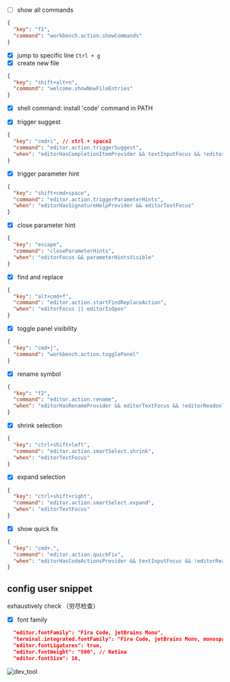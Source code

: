 - [ ] show all commands

```json
{
  "key": "f1",
  "command": "workbench.action.showCommands"
}
```



- [x] jump to specific line `Ctrl + g`
- [x] create new file

```json
{
  "key": "shift+alt+n",
  "command": "welcome.showNewFileEntries"
}
```

- [x] shell command: install 'code' command in PATH

- [x] trigger suggest

```json
{
  "key": "cmd+i", // ctrl + space2
  "command": "editor.action.triggerSuggest",
  "when": "editorHasCompletionItemProvider && textInputFocus && !editorReadonly && !suggestWidgetVisible"
}
```

- [x]  trigger parameter hint 

```json
{
  "key": "shift+cmd+space",
  "command": "editor.action.triggerParameterHints",
  "when": "editorHasSignatureHelpProvider && editorTextFocus"
}
```

- [x] close parameter hint

```json
{
  "key": "escape",
  "command": "closeParameterHints",
  "when": "editorFocus && parameterHintsVisible"
}
```



- [x] find and replace



```json
{
  "key": "alt+cmd+f",
  "command": "editor.action.startFindReplaceAction",
  "when": "editorFocus || editorIsOpen"
}
```

- [x] toggle panel visibility

```json
{
  "key": "cmd+j",
  "command": "workbench.action.togglePanel"
}
```

- [x] rename symbol

```json
{
  "key": "f2",
  "command": "editor.action.rename",
  "when": "editorHasRenameProvider && editorTextFocus && !editorReadonly"
}
```

- [x] shrink selection

```json
{
  "key": "ctrl+shift+left",
  "command": "editor.action.smartSelect.shrink",
  "when": "editorTextFocus"
}
```

- [x] expand selection

```json
{
  "key": "ctrl+shift+right",
  "command": "editor.action.smartSelect.expand",
  "when": "editorTextFocus"
}
```



- [x] show quick fix

```json
{
  "key": "cmd+.",
  "command": "editor.action.quickFix",
  "when": "editorHasCodeActionsProvider && textInputFocus && !editorReadonly"
}
```

## config user snippet





exhaustively check （穷尽检查）





- [x] font family

```json
  "editor.fontFamily": "Fira Code, jetBrains Mono",
  "terminal.integrated.fontFamily": "Fira Code, jetBrains Mono, monospace",
  "editor.fontLigatures": true,
  "editor.fontWeight": "500", // Retina
  "editor.fontSize": 16, 
```





![dev_tool](images/dev_tool_shortcut.png)
